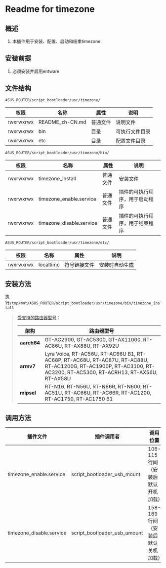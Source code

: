 # Readme for timezone

## 概述

1. 本插件用于安装、配置、启动和结束timezone

## 安装前提

1. 必须安装并启用entware

## 文件结构

`ASUS_ROUTER/script_bootloader/usr/timezone/`

| 权限      | 名称            | 属性     | 说明           |
| --------- | --------------- | -------- | -------------- |
| rwxrwxrwx | README_zh-CN.md | 普通文件 | 说明文件       |
| rwxrwxrwx | bin             | 目录     | 可执行文件目录 |
| rwxrwxrwx | etc             | 目录     | 配置文件目录   |

`ASUS_ROUTER/script_bootloader/usr/timezone/bin/`

| 权限      | 名称                     | 属性     | 说明                           |
| --------- | ------------------------ | -------- | ------------------------------ |
| rwxrwxrwx | timezone_install         | 普通文件 | 安装文件                       |
| rwxrwxrwx | timezone_enable.service  | 普通文件 | 插件的可执行程序，用于启动程序 |
| rwxrwxrwx | timezone_disable.service | 普通文件 | 插件的可执行程序，用于结束程序 |

`ASUS_ROUTER/script_bootloader/usr/timezone/etc/`

| 权限      | 名称      | 属性         | 说明           |
| --------- | --------- | ------------ | -------------- |
| rwxrwxrwx | localtime | 符号链接文件 | 安装时自动生成 |

## 安装方法

执行`/tmp/mnt/ASUS_ROUTER/script_bootloader/usr/timezone/bin/timezone_install`

   > [受支持的路由器型号](https://github.com/Entware/Entware/wiki/Install-on-Asus-stock-firmware)：
   >
   > | 架构        | 路由器型号                                                                                                                                                        |
   > | ----------- | ----------------------------------------------------------------------------------------------------------------------------------------------------------------- |
   > | **aarch64** | GT-AC2900, GT-AC5300, GT-AX11000, RT-AC86U, RT-AX88U, RT-AX92U                                                                                                    |
   > | **armv7**   | Lyra Voice, RT-AC56U, RT-AC66U B1, RT-AC68P, RT-AC68U, RT-AC87U, RT-AC88U, RT-AC1200G, RT-AC1900P, RT-AC3100, RT-AC3200, RT-AC5300, RT-ACRH13, RT-AX56U, RT-AX58U |
   > | **mipsel**  | RT-N16, RT-N56U, RT-N66R, RT-N600, RT-AC51U, RT-AC66U, RT-AC66R, RT-AC1200, RT-AC1750, RT-AC1750 B1                                                               |

## 调用方法

| 插件文件                 | 插件调用者                   | 调用位置                          |
| ------------------------ | ---------------------------- | --------------------------------- |
| timezone_enable.service  | script_bootloader_usb_mount  | 106-115行间（安装后默认开机加载） |
| timezone_disable.service | script_bootloader_usb_umount | 158-169行间（安装后默认关机加载） |